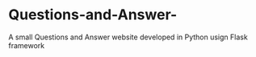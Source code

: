 # Questions-and-Answer-
A small Questions and Answer website developed in Python usign Flask framework
